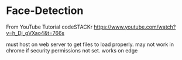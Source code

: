 # Face-Detection

From YouTube Tutorial
codeSTACKr
https://www.youtube.com/watch?v=h_Dj_gVXao4&t=766s


must host on web server to get files to load properly. may not work in chrome if security permissions not set.
works on edge
